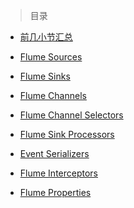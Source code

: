 
> 目录

- [前几小节汇总](https://github.com/ZGG2016/flume-website/blob/master/Flume%201.9.0%20User%20Guide/Configuration/%E5%89%8D%E5%87%A0%E5%B0%8F%E8%8A%82%E6%B1%87%E6%80%BB.md)

- [Flume Sources](https://github.com/ZGG2016/flume-website/blob/master/Flume%201.9.0%20User%20Guide/Configuration/Flume%20Sources.md)

- [Flume Sinks](https://github.com/ZGG2016/flume-website/blob/master/Flume%201.9.0%20User%20Guide/Configuration/Flume%20Sinks.md)

- [Flume Channels](https://github.com/ZGG2016/flume-website/blob/master/Flume%201.9.0%20User%20Guide/Configuration/Flume%20Channels.md)

- [Flume Channel Selectors](https://github.com/ZGG2016/flume-website/blob/master/Flume%201.9.0%20User%20Guide/Configuration/Flume%20Channel%20Selectors.md)

- [Flume Sink Processors](https://github.com/ZGG2016/flume-website/blob/master/Flume%201.9.0%20User%20Guide/Configuration/Flume%20Sink%20Processors.md)

- [Event Serializers](https://github.com/ZGG2016/flume-website/blob/master/Flume%201.9.0%20User%20Guide/Configuration/Event%20Serializers.md)

- [Flume Interceptors](https://github.com/ZGG2016/flume-website/blob/master/Flume%201.9.0%20User%20Guide/Configuration/Flume%20Interceptors.md)

- [Flume Properties]()